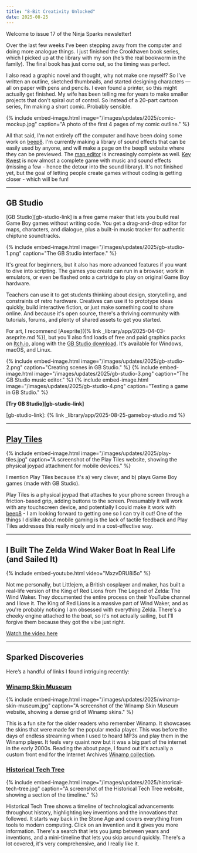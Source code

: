 ```yaml
---
title: "8-Bit Creativity Unlocked"
date: 2025-08-25
---
```


Welcome to issue 17 of the Ninja Sparks newsletter!

Over the last few weeks I’ve been stepping away from the computer and doing more analogue things. I just finished the Crookhaven book series, which I picked up at the library with my son (he’s the real bookworm in the family). The final book has just come out, so the timing was perfect.

I also read a graphic novel and thought, why not make one myself? So I’ve written an outline, sketched thumbnails, and started designing characters — all on paper with pens and pencils. I even found a printer, so this might actually get finished. My wife has been telling me for years to make smaller projects that don’t spiral out of control. So instead of a 20-part cartoon series, I’m making a short comic. Probably sensible.

{% include embed-image.html image="/images/updates/2025/comic-mockup.jpg" caption="A photo of the first 4 pages of my comic outline." %}

All that said, I'm not entirely off the computer and have been doing some work on [beep8](https://beep8.com). I'm currently making a library of sound effects that can be easily used by anyone, and will make a page on the beep8 website where they can be previewed. The [map editor](https://beep8.com/tools/beep8-map-editor/) is increasingly complete as well. [Key Kwest](https://beepmini.com/games/key-kwest/) is now almost a complete game with music and sound effects (missing a few - hence the detour into the sound library). It's not finished yet, but the goal of letting people create games without coding is getting closer - which will be fun!

---

## GB Studio

[GB Studio][gb-studio-link] is a free game maker that lets you build real Game Boy games without writing code. You get a drag-and-drop editor for maps, characters, and dialogue, plus a built-in music tracker for authentic chiptune soundtracks.

{% include embed-image.html image="/images/updates/2025/gb-studio-1.png" caption="The GB Studio interface." %}

It's great for beginners, but it also has more advanced features if you want to dive into scripting. The games you create can run in a browser, work in emulators, or even be flashed onto a cartridge to play on original Game Boy hardware.

Teachers can use it to get students thinking about design, storytelling, and constraints of retro hardware. Creatives can use it to prototype ideas quickly, build interactive fiction, or just make something cool to share online. And because it's open source, there's a thriving community with tutorials, forums, and plenty of shared assets to get you started.

For art, I recommend [Aseprite]({% link _library/app/2025-04-03-aseprite.md %}), but you’ll also find loads of free and paid graphics packs on [Itch.io](https://itch.io/search?q=gameboy&classification=assets&type=games), along with the [GB Studio download](https://chrismaltby.itch.io/gb-studio). It's available for Windows, macOS, and Linux.

{% include embed-image.html image="/images/updates/2025/gb-studio-2.png" caption="Creating scenes in GB Studio." %}
{% include embed-image.html image="/images/updates/2025/gb-studio-3.png" caption="The GB Studio music editor." %}
{% include embed-image.html image="/images/updates/2025/gb-studio-4.png" caption="Testing a game in GB Studio." %}


**[Try GB Studio][gb-studio-link]**

[gb-studio-link]: {% link _library/app/2025-08-25-gameboy-studio.md %}
<!-- https://www.gbstudio.dev/ -->

---

## [Play Tiles](https://get.playtil.es/)

{% include embed-image.html image="/images/updates/2025/play-tiles.jpg" caption="A screenshot of the Play Tiles website, showing the physical joypad attachment for mobile devices." %}

I mention Play Tiles because it's a) very clever, and b) plays Game Boy games (made with GB Studio).

Play Tiles is a physical joypad that attaches to your phone screen through a friction-based grip, adding buttons to the screen. Presumably it will work with any touchscreen device, and potentially I could make it work with [beep8](https://beep8.com) - I am looking forward to getting one so I can try it out! One of the things I dislike about mobile gaming is the lack of tactile feedback and Play Tiles addresses this really nicely and in a cost-effective way.

---

## I Built The Zelda Wind Waker Boat In Real Life (and Sailed It)

{% include embed-youtube.html video="MxzvDRU8i5o" %}

Not me personally, but Littlejem, a British cosplayer and maker, has built a real-life version of the King of Red Lions from The Legend of Zelda: The Wind Waker. They documented the entire process on their YouTube channel and I love it. The King of Red Lions is a massive part of Wind Waker, and as you're probably noticing I am obsessed with everything Zelda. There's a cheeky engine attached to the boat, so it's not actually sailing, but I'll forgive them because they got the vibe just right.

[Watch the video here](https://www.youtube.com/watch?v=MxzvDRU8i5o)

---

## Sparked Discoveries

Here’s a handful of links I found intriguing recently:

### [Winamp Skin Museum](https://blue.api.webamp.org/)

{% include embed-image.html image="/images/updates/2025/winamp-skin-museum.jpg" caption="A screenshot of the Winamp Skin Museum website, showing a dense grid of Winamp skins." %}

This is a fun site for the older readers who remember Winamp. It showcases the skins that were made for the popular media player. This was before the days of endless streaming when I used to hoard MP3s and play them in the Winamp player. It feels very quaint now but it was a big part of the internet in the early 2000s. Reading the about page, I found out it's actually a custom front end for the Internet Archives [Winamp collection](https://archive.org/details/winampskins).

<!-- INCLUDE SHARE -->

### [Historical Tech Tree](https://www.historicaltechtree.com/)

{% include embed-image.html image="/images/updates/2025/historical-tech-tree.jpg" caption="A screenshot of the Historical Tech Tree website, showing a section of the timeline." %}

Historical Tech Tree shows a timeline of technological advancements throughout history, highlighting key inventions and the innovations that followed. It starts way back in the Stone Age and covers everything from tools to modern computing. Click on an invention and it gives you more information. There's a search that lets you jump between years and inventions, and a mini-timeline that lets you skip around quickly. There's a lot covered, it's very comprehensive, and I really like it.
